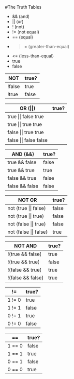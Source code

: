 #The Truth Tables
* && (and)
* || (or)
* ! (not)
* != (not equal)
* == (equal)
* >= (greater-than-equal)
* <= (less-than-equal)
* true
* false

| NOT	| true?
|-----|-----
| !false | true
| !true	| false

| OR (\|\|)	| true?
|-----|-----
| true \|\| false	true
| true \|\| true	true
| false \|\| true	true
| false \|\| false	false

| AND (&&)	| true?
|-----|-----
| true && false	| false
| true && true	| true
| false && true	| false
| false && false	| false

| NOT OR	| true?
|-----|-----
| not (true \|\| false)	| false
| not (true \|\| true)	| false
| not (false \|\| true)	| false
| not (false \|\| false)	| true

| NOT AND	| true?
|-----|-----
| !(true && false)	| true
| !(true && true)	| false
| !(false && true)	| true
| !(false && false)	| true

| !=	| true?
|-----|-----
| 1 != 0	| true
| 1 != 1	| false
| 0 != 1	| true
| 0 != 0	| false

| ==	| true?
|-----|-----
| 1 == 0	| false
| 1 == 1	| true
| 0 == 1	| false
| 0 == 0	| true

